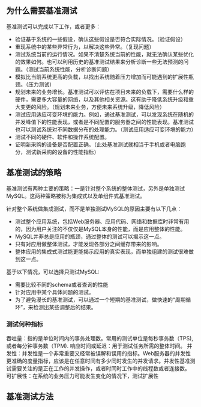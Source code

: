 ## 为什么需要基准测试
基准测试可以完成以下工作，或者更多：
- 验证基于系统的一些假设，确认这些假设是否符合实际情况。（验证假设）
- 重现系统中的某些异常行为，以解决这些异常。（复现问题）
- 测试系统当前的运行情况。如果不清楚系统当前的性能，就无法确认某些优化的效果如何。也可以利用历史的基准测试结果来分析诊断一些无法预测的问题。（测试当前系统性能，分析诊断问题）
- 模拟比当前系统更高的负载，以找出系统随着压力增加而可能遇到的扩展性瓶颈。（压力测试）
- 规划未来的业务增长。基准测试可以评估在项目未来的负载下，需要什么样的硬件，需要多大容量的网络，以及其他相关资源。这有助于降低系统升级和重大变更的风险。（规划未来业务，方便未来系统升级，降低风险）
- 测试应用适应可变环境的能力。例如，通过基准测试，可以发现系统在随机的并发峰值下的性能表现，或者是不同配置的服务器之间的性能表现。基准测试也可以测试系统对不同数据分布的处理能力。（测试应用适应可变环境的能力）
- 测试不同的硬件、软件和操作系统配置。
- 证明新采购的设备是否配置正确。（此处基准测试就相当于手机或者电脑跑分，测试新采购的设备的性能指标）

## 基准测试的策略
基准测试有两种主要的策略：一是针对整个系统的整体测试，另外是单独测试MySQL。这两种策略被称为集成式以及单组件式基准测试。

针对整个系统做集成测试，而不是单独测试MySQL的原因主要有以下几点：
- 测试整个应用系统，包括Web服务器、应用代码、网络和数据库时非常有用的，因为用户关注的不仅仅是MySQL本身的性能，而是应用整体的性能。
- MySQL并非总是应用的瓶颈，通过整体的测试可以揭示这一点。
- 只有对应用做整体测试，才能发现各部分之间缓存带来的影响。
- 整体应用的集成式测试能更能揭示应用的真实表现，而单独组建的测试很难做到这一点。

基于以下情况，可以选择只测试MySQL:
- 需要比较不同的schema或者查询的性能
- 针对应用中某个具体问题的测试。
- 为了避免漫长的基准测试，可以通过一个短期的基准测试，做快速的“周期循环”，来检测出某些调整后的结果。

### 测试何种指标
吞吐量：指的是单位时间内的事务处理数。常用的测试单位是每秒事务数（TPS),或者每分钟事务数（TPM).
响应时间或延迟：用于测试任务所需的整体时间。
并发性：并发性是一个非常重要又经常被误解和误用的指标。Web服务器的并发性更准确的度量指标，应该是在任意时间有多少同时发生的并发请求。并发性基准测试需要关注的是正在工作的并发操作，或者时同时工作中的线程数或者连接数。
可扩展性：在系统的业务压力可能发生变化的情况下，测试扩展性

## 基准测试方法



